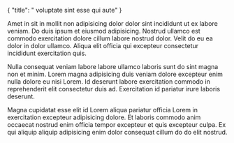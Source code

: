 {
  "title": " voluptate sint esse qui aute"
}

Amet in sit in mollit non adipisicing dolor dolor sint incididunt ut ex labore veniam. Do duis ipsum et eiusmod adipisicing. Nostrud ullamco est commodo exercitation dolore cillum labore nostrud dolor. Velit do eu ea dolor in dolor ullamco. Aliqua elit officia qui excepteur consectetur incididunt exercitation quis.

Nulla consequat veniam labore labore ullamco laboris sunt do sint magna non et minim. Lorem magna adipisicing duis veniam dolore excepteur enim nulla dolore eu nisi Lorem. Id deserunt labore exercitation commodo in reprehenderit elit consectetur duis ad. Exercitation id pariatur irure laboris deserunt.

Magna cupidatat esse elit id Lorem aliqua pariatur officia Lorem in exercitation excepteur adipisicing dolore. Et laboris commodo anim occaecat nostrud enim officia tempor excepteur et quis excepteur culpa. Ex qui aliquip aliquip adipisicing enim dolor consequat cillum do do elit nostrud.